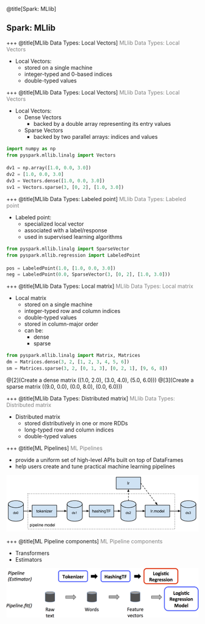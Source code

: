 @title[Spark: MLlib]
## Spark: MLlib

+++
@title[MLlib Data Types: Local Vectors]
<span style="color:gray; font-size:1em">MLlib Data Types: Local Vectors </span>
* Local Vectors:
    - stored on a single machine
    - integer-typed and 0-based indices
    - double-typed values

+++
@title[MLlib Data Types: Local Vectors]
<span style="color:gray; font-size:1em">MLlib Data Types: Local Vectors </span>
* Local Vectors:
    - Dense Vectors
        + backed by a double array representing its entry values
    - Sparse Vectors
        + backed by two parallel arrays: indices and values

```python
import numpy as np
from pyspark.mllib.linalg import Vectors

dv1 = np.array([1.0, 0.0, 3.0])
dv2 = [1.0, 0.0, 3.0]
dv3 = Vectors.dense([1.0, 0.0, 3.0])
sv1 = Vectors.sparse(3, [0, 2], [1.0, 3.0])

```

+++
@title[MLlib Data Types: Labeled point]
<span style="color:gray; font-size:1em">MLlib Data Types: Labeled point </span>
* Labeled point:
    - specialized local vector
    - associated with a label/response
    - used in supervised learning algorithms

```python
from pyspark.mllib.linalg import SparseVector
from pyspark.mllib.regression import LabeledPoint

pos = LabeledPoint(1.0, [1.0, 0.0, 3.0])
neg = LabeledPoint(0.0, SparseVector(3, [0, 2], [1.0, 3.0]))
```

+++
@title[MLlib Data Types: Local matrix]
<span style="color:gray; font-size:1em">MLlib Data Types: Local matrix </span>
* Local matrix
    - stored on a single machine
    - integer-typed row and column indices
    - double-typed values
    - stored in column-major order
    - can be:
        + dense
        + sparse
```python
from pyspark.mllib.linalg import Matrix, Matrices
dm = Matrices.dense(3, 2, [1, 2, 3, 4, 5, 6])
sm = Matrices.sparse(3, 2, [0, 1, 3], [0, 2, 1], [9, 6, 8])
```
@[2](Create a dense matrix ((1.0, 2.0), (3.0, 4.0), (5.0, 6.0)))
@[3](Create a sparse matrix ((9.0, 0.0), (0.0, 8.0), (0.0, 6.0)))

+++
@title[MLlib Data Types: Distributed matrix]
<span style="color:gray; font-size:1em">MLlib Data Types: Distributed matrix </span>
* Distributed matrix
    - stored distributively in one or more RDDs
    - long-typed row and column indices
    - double-typed values

+++
@title[ML Pipelines]
<span style="color:gray; font-size:1em">ML Pipelines </span>
* provide a uniform set of high-level APIs built on top of DataFrames
* help users create and tune practical machine learning pipelines

![Image-Absolute](pics/pipeline-1.png)

+++
@title[ML Pipeline components]
<span style="color:gray; font-size:1em">ML Pipeline components </span>

* Transformers
* Estimators

![Image-Absolute](pics/ml-Pipeline.png)
